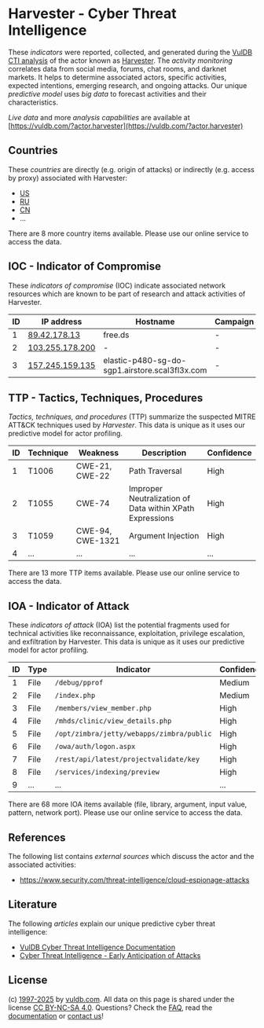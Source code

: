 # Harvester - Cyber Threat Intelligence

These _indicators_ were reported, collected, and generated during the [VulDB CTI analysis](https://vuldb.com/?kb.cti) of the actor known as [Harvester](https://vuldb.com/?actor.harvester). The _activity monitoring_ correlates data from social media, forums, chat rooms, and darknet markets. It helps to determine associated actors, specific activities, expected intentions, emerging research, and ongoing attacks. Our unique _predictive model_ uses _big data_ to forecast activities and their characteristics.

_Live data_ and more _analysis capabilities_ are available at [https://vuldb.com/?actor.harvester](https://vuldb.com/?actor.harvester)

## Countries

These _countries_ are directly (e.g. origin of attacks) or indirectly (e.g. access by proxy) associated with Harvester:

* [US](https://vuldb.com/?country.us)
* [RU](https://vuldb.com/?country.ru)
* [CN](https://vuldb.com/?country.cn)
* ...

There are 8 more country items available. Please use our online service to access the data.

## IOC - Indicator of Compromise

These _indicators of compromise_ (IOC) indicate associated network resources which are known to be part of research and attack activities of Harvester.

ID | IP address | Hostname | Campaign | Confidence
-- | ---------- | -------- | -------- | ----------
1 | [89.42.178.13](https://vuldb.com/?ip.89.42.178.13) | free.ds | - | High
2 | [103.255.178.200](https://vuldb.com/?ip.103.255.178.200) | - | - | High
3 | [157.245.159.135](https://vuldb.com/?ip.157.245.159.135) | elastic-p480-sg-do-sgp1.airstore.scal3fl3x.com | - | High

## TTP - Tactics, Techniques, Procedures

_Tactics, techniques, and procedures_ (TTP) summarize the suspected MITRE ATT&CK techniques used by _Harvester_. This data is unique as it uses our predictive model for actor profiling.

ID | Technique | Weakness | Description | Confidence
-- | --------- | -------- | ----------- | ----------
1 | T1006 | CWE-21, CWE-22 | Path Traversal | High
2 | T1055 | CWE-74 | Improper Neutralization of Data within XPath Expressions | High
3 | T1059 | CWE-94, CWE-1321 | Argument Injection | High
4 | ... | ... | ... | ...

There are 13 more TTP items available. Please use our online service to access the data.

## IOA - Indicator of Attack

These _indicators of attack_ (IOA) list the potential fragments used for technical activities like reconnaissance, exploitation, privilege escalation, and exfiltration by Harvester. This data is unique as it uses our predictive model for actor profiling.

ID | Type | Indicator | Confidence
-- | ---- | --------- | ----------
1 | File | `/debug/pprof` | Medium
2 | File | `/index.php` | Medium
3 | File | `/members/view_member.php` | High
4 | File | `/mhds/clinic/view_details.php` | High
5 | File | `/opt/zimbra/jetty/webapps/zimbra/public` | High
6 | File | `/owa/auth/logon.aspx` | High
7 | File | `/rest/api/latest/projectvalidate/key` | High
8 | File | `/services/indexing/preview` | High
9 | ... | ... | ...

There are 68 more IOA items available (file, library, argument, input value, pattern, network port). Please use our online service to access the data.

## References

The following list contains _external sources_ which discuss the actor and the associated activities:

* https://www.security.com/threat-intelligence/cloud-espionage-attacks

## Literature

The following _articles_ explain our unique predictive cyber threat intelligence:

* [VulDB Cyber Threat Intelligence Documentation](https://vuldb.com/?kb.cti)
* [Cyber Threat Intelligence - Early Anticipation of Attacks](https://www.scip.ch/en/?labs.20201022)

## License

(c) [1997-2025](https://vuldb.com/?kb.changelog) by [vuldb.com](https://vuldb.com/?kb.about). All data on this page is shared under the license [CC BY-NC-SA 4.0](https://creativecommons.org/licenses/by-nc-sa/4.0/). Questions? Check the [FAQ](https://vuldb.com/?kb.faq), read the [documentation](https://vuldb.com/?kb) or [contact us](https://vuldb.com/?contact)!
